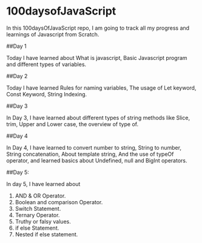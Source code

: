 # 100daysofJavaScript

In this 100daysOfJavaScript repo, I am going to track all my progress and learnings of Javascript from Scratch.

##Day 1

Today I have learned about What is javascript, Basic Javascript program and different types of variables.

##Day 2

Today I have learned Rules for naming variables, The usage of Let keyword, Const Keyword, String Indexing.

##Day 3

In Day 3, I have learned about different types of string methods like Slice, trim, Upper and Lower case, the overview of type of.

##Day 4

In Day 4, I have learned to convert number to string, String to number, String concatenation, About template string, And the use of typeOf operator, and learned basics about Undefined, null and BigInt operators.

##Day 5:

In day 5, I have learned about

1. AND & OR Operator.
2. Boolean and comparison Operator.
3. Switch Statement.
4. Ternary Operator.
5. Truthy or falsy values.
6. if else Statement.
7. Nested if else statement.
